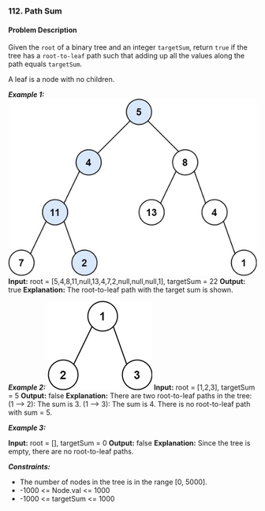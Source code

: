 ### 112. Path Sum

#### Problem Description

Given the `root` of a binary tree and an integer `targetSum`, return `true` if the tree has a `root-to-leaf` path such that adding up all the values along the path equals `targetSum`.

A leaf is a node with no children.

***Example 1:*** 
![alt text](image.png)
**Input:**  root = [5,4,8,11,null,13,4,7,2,null,null,null,1], targetSum = 22
**Output:**  true
**Explanation:** The root-to-leaf path with the target sum is shown.

***Example 2:*** 
![alt text](image-1.png)
**Input:**  root = [1,2,3], targetSum = 5
**Output:**  false
**Explanation:** There are two root-to-leaf paths in the tree:
(1 --> 2): The sum is 3.
(1 --> 3): The sum is 4.
There is no root-to-leaf path with sum = 5.

***Example 3:*** 

**Input:**  root = [], targetSum = 0
**Output:**  false
**Explanation:** Since the tree is empty, there are no root-to-leaf paths.
 
***Constraints:*** 
- The number of nodes in the tree is in the range [0, 5000].
- -1000 <= Node.val <= 1000
- -1000 <= targetSum <= 1000